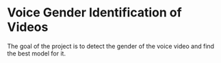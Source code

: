 # Voice Gender Identification of Videos
 The goal of the project is to detect the gender of the voice video and find the best model for it.  
